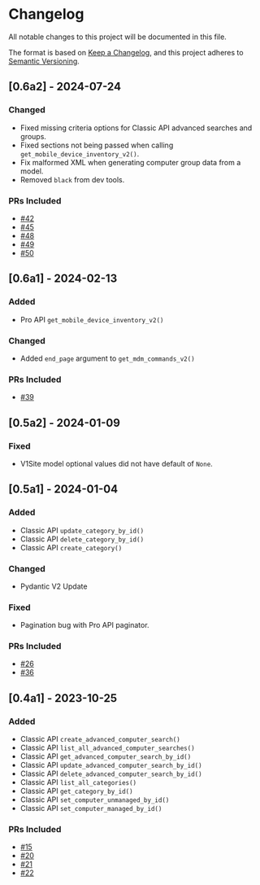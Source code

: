 # Changelog

<!-- This file is to only be updated on version releases and not with feature/fix PRs. -->

All notable changes to this project will be documented in this file.

The format is based on [Keep a Changelog](https://keepachangelog.com/en/1.0.0/),
and this project adheres to [Semantic Versioning](https://semver.org/spec/v2.0.0.html).

## [0.6a2] - 2024-07-24

### Changed

- Fixed missing criteria options for Classic API advanced searches and groups.
- Fixed sections not being passed when calling `get_mobile_device_inventory_v2()`.
- Fix malformed XML when generating computer group data from a model.
- Removed `black` from dev tools.

### PRs Included

- [#42](https://github.com/macadmins/jamf-pro-sdk-python/pull/42)
- [#45](https://github.com/macadmins/jamf-pro-sdk-python/pull/45)
- [#48](https://github.com/macadmins/jamf-pro-sdk-python/pull/48)
- [#49](https://github.com/macadmins/jamf-pro-sdk-python/pull/49)
- [#50](https://github.com/macadmins/jamf-pro-sdk-python/pull/50)

## [0.6a1] - 2024-02-13

### Added

- Pro API `get_mobile_device_inventory_v2()`

### Changed

- Added `end_page` argument to `get_mdm_commands_v2()`

### PRs Included

- [#39](https://github.com/macadmins/jamf-pro-sdk-python/pull/39)

## [0.5a2] - 2024-01-09

### Fixed

- V1Site model optional values did not have default of `None`.

## [0.5a1] - 2024-01-04

### Added

- Classic API `update_category_by_id()`
- Classic API `delete_category_by_id()`
- Classic API `create_category()`

### Changed

- Pydantic V2 Update

### Fixed

- Pagination bug with Pro API paginator.

### PRs Included

- [#26](https://github.com/macadmins/jamf-pro-sdk-python/pull/26)
- [#36](https://github.com/macadmins/jamf-pro-sdk-python/pull/36)

## [0.4a1] - 2023-10-25

### Added

- Classic API `create_advanced_computer_search()`
- Classic API `list_all_advanced_computer_searches()`
- Classic API `get_advanced_computer_search_by_id()`
- Classic API `update_advanced_computer_search_by_id()`
- Classic API `delete_advanced_computer_search_by_id()`
- Classic API `list_all_categories()`
- Classic API `get_category_by_id()`
- Classic API `set_computer_unmanaged_by_id()`
- Classic API `set_computer_managed_by_id()`

### PRs Included

- [#15](https://github.com/macadmins/jamf-pro-sdk-python/pull/15)
- [#20](https://github.com/macadmins/jamf-pro-sdk-python/pull/20)
- [#21](https://github.com/macadmins/jamf-pro-sdk-python/pull/21)
- [#22](https://github.com/macadmins/jamf-pro-sdk-python/pull/22)
